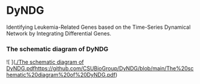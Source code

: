 # DyNDG
Identifying Leukemia-Related Genes based on the Time-Series Dynamical Network by Integrating Differential Genes.
### The schematic diagram of DyNDG
![ ]([./The schematic diagram of DyNDG.pdf](https://github.com/CSUBioGroup/DyNDG/blob/main/The%20schematic%20diagram%20of%20DyNDG.pdf)https://github.com/CSUBioGroup/DyNDG/blob/main/The%20schematic%20diagram%20of%20DyNDG.pdf)

